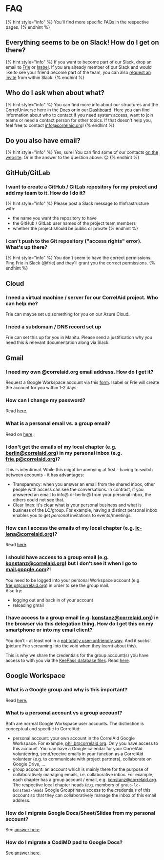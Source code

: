# FAQ

{% hint style="info" %}
You'll find more specific FAQs in the respective pages.
{% endhint %}

## Everything seems to be on Slack! How do I get on there?

{% hint style="info" %}
If you want to become part of our Slack, drop an email to [Frie](mailto:frie.p@correlaid.org) or [Isabel](mailto:isabel.w@correlaid.org). If you are already member of our Slack and would like to see your friend become part of the team, you can also [request an invite](https://slack.com/intl/en-de/help/articles/201330256-Invite-new-members-to-your-workspace#request-an-invitation) from within Slack.
{% endhint %}

## Who do I ask when about what? &#x20;

{% hint style="info" %}
You can find more info about our structures and the CorrelUniverse here in the [Docs ](https://docs.correlaid.org/wiki/hitchhikers-guide#our-organization)or in our [Dashboard](https://app.mural.co/t/correlaid9916/m/correlaid9916/1661848927395/6d46d91c1368dd7a6b33f7832ac2e6c00188bdee?sender=uad2f4e15e4f38c1000f33089). Here you can find information about who to contact if you need system access, want to join teams or need a contact person for other topics. If that doesn't help you, feel free to contact [info@correlaid.org](mailto:info@correlaid.org)!
{% endhint %}

## Do you also have email?

{% hint style="info" %}
Yes, sure! You can find some of our contacts [on the website](https://correlaid.org/contact). Or in the answer to the question above. :wink:
{% endhint %}

## GitHub/GitLab

### I want to create a GitHub / GitLab repository for my project and add my team to it. How do I do it?

{% hint style="info" %}
Please post a Slack message to #infrastructure with:

* the name you want the repository to have
* the GitHub / GitLab user names of the project team members
* whether the project should be public or private
{% endhint %}

### I can't push to the Git repository ("access rights" error). What's up there?

{% hint style="info" %}
You don't seem to have the correct permissions. Ping Frie in Slack (@frie) and they'll grant you the correct permissions.
{% endhint %}

## Cloud

### I need a virtual machine / server for our CorrelAid project. Who can help me?

Frie can maybe set up something for you on our Azure Cloud.

### I need a subdomain / DNS record set up

Frie can set this up for you in Manitu. Please send a justification why you need this & relevant documentation along via Slack.

## Gmail

### I need my own @correlaid.org email address. How do I get it?

Request a Google Workspace account via this [form](https://docs.google.com/forms/d/e/1FAIpQLScJYiZDTlo0S4N7eeRVyo7GgSHFzdiaKvBt5RJ8C5Fo\_22r0g/viewform). Isabel or Frie will create the account for you within 1-2 days.

### How can I change my password?

Read [here](https://support.google.com/accounts/answer/41078?hl=en\&co=GENIE.Platform%3DDesktop).

### What is a personal email vs. a group email?

Read on [here](infrastructure/email.md#personal-accounts-vs.-group-accounts).

### I don't get the emails of my local chapter (e.g. berlin@correlaid.org) in my personal inbox (e.g. frie.p@correlaid.org)?

This is intentional. While this might be annoying at first - having to switch between accounts - it has advantages:

* Transparency: when you answer an email from the shared inbox, other people with access can see the conversations. In contrast, if you answered an email to info@ or berlin@ from your personal inbox, the others could not see that.
* Clear lines: it's clear what is your personal business and what is business of the LC/group. For example, having a distinct personal inbox enables you to get _personal_ invitations to events/meetings.

### How can I access the emails of my local chapter (e.g. lc-jena@correlaid.org)?

Read [here](infrastructure/email.md#accessing-lc-group-emails).

### I should have access to a group email (e.g. [konstanz@correlaid.org](mailto:konstanz@correlaid.org)) but I don’t see it when I go to [mail.google.com](http://mail.google.com)?! <a href="#i-should-have-access-to-a-group-email-eg-konstanzcorrelaidorg-but-i-dont-see-it-when-i-go-to-mailgoo" id="i-should-have-access-to-a-group-email-eg-konstanzcorrelaidorg-but-i-dont-see-it-when-i-go-to-mailgoo"></a>

You need to be logged into your personal Workspace account (e.g. [frie.p@correlaid.org](mailto:frie.p@correlaid.org)) in order to see the group mail.\
Also try:

* logging out and back in of your account
* reloading gmail

### I have access to a group email (e.g. [konstanz@correlaid.org](mailto:konstanz@correlaid.org)) in the browser via this delegation thing. How do I get this on my smartphone or into my email client? <a href="#i-have-access-to-a-group-email-eg-konstanzcorrelaidorg-in-the-browser-via-this-delegation-thing-how" id="i-have-access-to-a-group-email-eg-konstanzcorrelaidorg-in-the-browser-via-this-delegation-thing-how"></a>

You don’t - at least not in a [not totally user-unfriendly way](https://support.google.com/mail/thread/80323090/how-can-i-access-my-delegated-gmail-email-on-my-mobile?hl=en). And it sucks! (picture Frie screaming into the void when they learnt about this).

This is why we share the credentials for the group account(s) you have access to with you via the [KeePass database files](https://docs.correlaid.org/wiki/infrastructure/password-management). Read [here](infrastructure/email.md#mobile).

## Google Workspace

### What is a Google group and why is this important?

Read [here](faq.md#google-workspace)[.](infrastructure/google-workspace.md#what-is-a-google-group)

### What is a personal account vs a group account?

Both are normal Google Workspace user accounts. The distinction is conceptual and specific to CorrelAid:

* personal account: your own account in the CorrelAid Google Workspace. For example, phil.b@correlaid.org. Only you have access to this account. You can have a Google calendar for your CorrelAid volunteering, send/receive emails in your function as a CorrelAid volunteer (e.g. to communicate with project partners), collaborate on Google Drive, ...
* group account: an account which is mainly there for the purpose of collaboratively managing emails, i.e. collaborative inbox. For example, each chapter has a group account / email, e.g. konstanz@correlaid.org. The respective local chapter heads (e.g. members of `group-lc-konstanz-heads` Google Group) have access to the credentials of this account so that they can collaboratively manage the inbox of this email address.

### How do I migrate Google Docs/Sheet/Slides from my personal account?

See [answer here](infrastructure/google-workspace.md#how-do-i-migrate-google-docs-sheet-slides-from-my-personal-account).

### How do I migrate a CodiMD pad to Google Docs?

See [answer here](infrastructure/google-workspace.md#how-do-i-migrate-a-codimd-pad).
